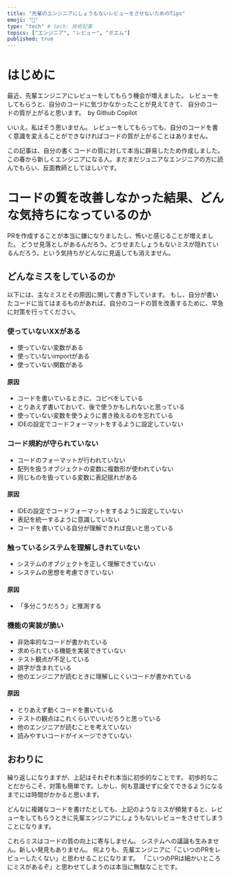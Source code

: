 ```yaml
---
title: "先輩のエンジニアにしょうもないレビューをさせないためのTips"
emoji: "🐡"
type: "tech" # tech: 技術記事
topics: ["エンジニア", "レビュー", "ポエム"]
published: true
---
```


# はじめに
最近、先輩エンジニアにレビューをしてもらう機会が増えました。
レビューをしてもらうと、自分のコードに気づかなかったことが見えてきて、
自分のコードの質が上がると思います。　by Github Copilot

いいえ。私はそう思いません。
レビューをしてもらっても、自分のコードを書く意識を変えることができなければコードの質が上がることはありません。

この記事は、自分の書くコードの質に対して本当に辟易したため作成しました。
この春から新しくエンジニアになる人。まだまだジュニアなエンジニアの方に読んでもらい、反面教師としてほしいです。


# コードの質を改善しなかった結果、どんな気持ちになっているのか
PRを作成することが本当に嫌になりましたし、怖いと感じることが増えました。
どうせ見落としがあるんだろう。どうせまたしょうもないミスが隠れているんだろう。という気持ちがどんなに見返しても消えません。


## どんなミスをしているのか
以下には、主なミスとその原因に関して書き下しています。
もし、自分が書いたコードに当てはまるものがあれば、自分のコードの質を改善するために、早急に対策を行ってください。

### 使っていないXXがある
- 使っていない変数がある
- 使っていないimportがある
- 使っていない関数がある

#### 原因
- コードを書いているときに、コピペをしている
- とりあえず書いておいて、後で使うかもしれないと思っている
- 使っていない変数を使うように書き換えるのを忘れている
- IDEの設定でコードフォーマットをするように設定していない

### コード規約が守られていない
- コードのフォーマットが行われていない
- 配列を扱うオブジェクトの変数に複数形が使われていない
- 同じものを扱っている変数に表記揺れがある

#### 原因
- IDEの設定でコードフォーマットをするように設定していない
- 表記を統一するように意識していない
- コードを書いている自分が理解できれば良いと思っている

### 触っているシステムを理解しきれていない
- システムのオブジェクトを正しく理解できていない
- システムの思想を考慮できていない

#### 原因
- 「多分こうだろう」と推測する

### 機能の実装が脆い
- 非効率的なコードが書かれている
- 求められている機能を実装できていない
- テスト観点が不足している
- 誤字が含まれている
- 他のエンジニアが読むときに理解しにくいコードが書かれている

#### 原因
- とりあえず動くコードを書いている
- テストの観点はこれくらいでいいだろうと思っている
- 他のエンジニアが読むことを考えていない
- 読みやすいコードがイメージできていない

## おわりに
繰り返しになりますが、上記はそれぞれ本当に初歩的なことです。
初歩的なことだからこそ、対策も簡単です。しかし、何も意識せずに全てできるようになるまでには時間がかかると思います。

どんなに複雑なコードを書けたとしても、上記のようなミスが頻発すると、レビューをしてもらうときに先輩エンジニアにしょうもないレビューをさせてしまうことになります。

これらミスはコードの質の向上に寄与しません。
システムへの議論も生みません。新しい発見もありません。
何よりも、先輩エンジニアに「こいつのPRをレビューしたくない」と思わせることになります。
「こいつのPRは細かいところにミスがあるぞ」と思わせてしまうのは本当に無駄なことです。
